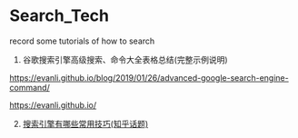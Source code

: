 # Search_Tech
record some tutorials of how to search


1. 谷歌搜索引擎高级搜索、命令大全表格总结(完整示例说明)

https://evanli.github.io/blog/2019/01/26/advanced-google-search-engine-command/

https://evanli.github.io/

2. [搜索引擎有哪些常用技巧(知乎话题)](https://www.zhihu.com/question/19847393)
